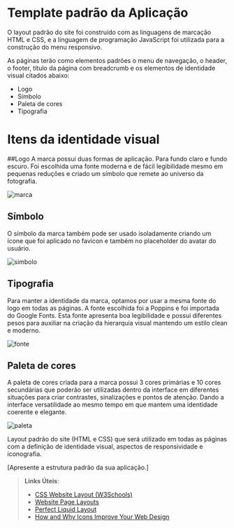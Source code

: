 # Template padrão da Aplicação

O layout padrão do site foi construído com as linguagens de marcação HTML e CSS, e a linguagem de programação JavaScript foi utilizada para a construção do menu responsivo.

As páginas terão como elementos padrões o menu de navegação, o header, o footer, título da página com breadcrumb e os elementos de identidade visual citados abaixo:
- Logo
- Símbolo
- Paleta de cores
- Tipografia

# Itens da identidade visual

##Logo
A marca possui duas formas de aplicação. Para fundo claro e fundo escuro. Foi escolhida uma fonte moderna e de fácil legibilidade mesmo em pequenas reduções e criado um símbolo que remete ao universo da fotografia.

![marca](https://github.com/user-attachments/assets/54ddb0d4-8166-4f52-8c4d-0912d50294df)

## Símbolo
O símbolo da marca também pode ser usado isoladamente criando um ícone que foi aplicado no favicon e também no placeholder do avatar do usuário.

![simbolo](https://github.com/user-attachments/assets/8e280063-9f69-4daf-ac85-f11f9487db40)

## Tipografia
Para manter a identidade da marca, optamos por usar a mesma fonte do logo em todas as páginas. A fonte escolhida foi a Poppins e foi importada do Google Fonts. Esta fonte apresenta boa legibilidade e possui diferentes pesos para auxiliar na criação da hierarquia visual mantendo um estilo clean e moderno.

![fonte](https://github.com/user-attachments/assets/b47dca00-c026-4e81-8767-b07091c5c6fd)

## Paleta de cores
A paleta de cores criada para a marca possui 3 cores primárias e 10 cores secundárias que poderão ser utilizadas dentro da interface em diferentes situações para criar contrastes, sinalizações e pontos de atenção. Dando a interface versatilidade ao mesmo tempo em que mantem uma identidade coerente e elegante.

![paleta](https://github.com/user-attachments/assets/0a94ed70-2b69-4f5c-bbb7-be1a10bb86c2)




Layout padrão do site (HTML e CSS) que será utilizado em todas as páginas com a definição de identidade visual, aspectos de responsividade e iconografia.

[Apresente a estrutura padrão da sua aplicação.]

> **Links Úteis**:
>
> - [CSS Website Layout (W3Schools)](https://www.w3schools.com/css/css_website_layout.asp)
> - [Website Page Layouts](http://www.cellbiol.com/bioinformatics_web_development/chapter-3-your-first-web-page-learning-html-and-css/website-page-layouts/)
> - [Perfect Liquid Layout](https://matthewjamestaylor.com/perfect-liquid-layouts)
> - [How and Why Icons Improve Your Web Design](https://usabilla.com/blog/how-and-why-icons-improve-you-web-design/)

